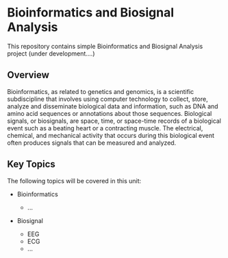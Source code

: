 # Bioinformatics and Biosignal Analysis
This repository contains simple Bioinformatics and Biosignal Analysis project (under development....)
## Overview
Bioinformatics, as related to genetics and genomics, is a scientific subdiscipline that involves using computer technology to collect, store, analyze and disseminate biological data and information, such as DNA and amino acid sequences or annotations about those sequences.
Biological signals, or biosignals, are space, time, or space-time records of a biological event such as a beating heart or a contracting muscle. The electrical, chemical, and mechanical activity that occurs during this biological event often produces signals that can be measured and analyzed.

## Key Topics
The following topics will be covered in this unit:
* Bioinformatics
  * ...
  
* Biosignal
  * EEG
  * ECG
  * ...
